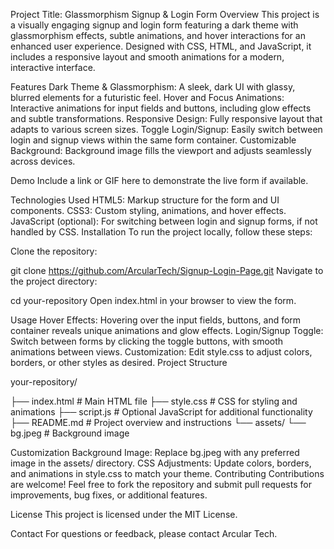Project Title: Glassmorphism Signup & Login Form
Overview
This project is a visually engaging signup and login form featuring a dark theme with glassmorphism effects, subtle animations, and hover interactions for an enhanced user experience. Designed with CSS, HTML, and JavaScript, it includes a responsive layout and smooth animations for a modern, interactive interface.

Features
Dark Theme & Glassmorphism: A sleek, dark UI with glassy, blurred elements for a futuristic feel.
Hover and Focus Animations: Interactive animations for input fields and buttons, including glow effects and subtle transformations.
Responsive Design: Fully responsive layout that adapts to various screen sizes.
Toggle Login/Signup: Easily switch between login and signup views within the same form container.
Customizable Background: Background image fills the viewport and adjusts seamlessly across devices.

Demo
Include a link or GIF here to demonstrate the live form if available.

Technologies Used
HTML5: Markup structure for the form and UI components.
CSS3: Custom styling, animations, and hover effects.
JavaScript (optional): For switching between login and signup forms, if not handled by CSS.
Installation
To run the project locally, follow these steps:

Clone the repository:

git clone https://github.com/ArcularTech/Signup-Login-Page.git
Navigate to the project directory:


cd your-repository
Open index.html in your browser to view the form.

Usage
Hover Effects: Hovering over the input fields, buttons, and form container reveals unique animations and glow effects.
Login/Signup Toggle: Switch between forms by clicking the toggle buttons, with smooth animations between views.
Customization: Edit style.css to adjust colors, borders, or other styles as desired.
Project Structure

your-repository/

├── index.html       # Main HTML file
├── style.css        # CSS for styling and animations
├── script.js        # Optional JavaScript for additional functionality
├── README.md        # Project overview and instructions
└── assets/
    └── bg.jpeg      # Background image


Customization
Background Image: Replace bg.jpeg with any preferred image in the assets/ directory.
CSS Adjustments: Update colors, borders, and animations in style.css to match your theme.
Contributing
Contributions are welcome! Feel free to fork the repository and submit pull requests for improvements, bug fixes, or additional features.

License
This project is licensed under the MIT License.

Contact
For questions or feedback, please contact Arcular Tech.
